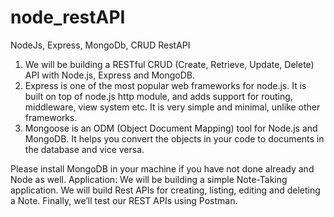 # node_restAPI
NodeJs, Express, MongoDb, CRUD RestAPI

1. We will be building a RESTful CRUD (Create, Retrieve, Update, Delete) API with Node.js, Express and MongoDB.
2. Express is one of the most popular web frameworks for node.js. It is built on top of node.js http module, and adds support for routing, middleware, view system etc.
It is very simple and minimal, unlike other frameworks.
3. Mongoose is an ODM (Object Document Mapping) tool for Node.js and MongoDB. It helps you convert the objects in your code to documents in the database and vice versa.

Please install MongoDB in your machine if you have not done already and Node as well.
 Application:
 We will be building a simple Note-Taking application. We will build Rest APIs for creating, listing, editing and deleting a Note.
 Finally, we’ll test our REST APIs using Postman.
